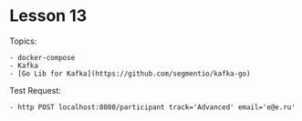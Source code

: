 # Lesson 13

Topics:

    - docker-compose
    - Kafka
    - [Go Lib for Kafka](https://github.com/segmentio/kafka-go)


Test Request:

    - http POST localhost:8080/participant track='Advanced' email='e@e.ru'

